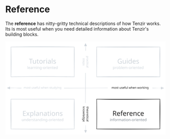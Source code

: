 # Reference

The **reference** has nitty-gritty technical descriptions of how Tenzir works. Its is most useful when you need detailed information about Tenzir's building blocks.

<!-- The SVG image -->

![Documentation structure](/reference.svg)

<!-- Clickable overlay areas -->

<!-- Tutorials (top-left) -->

[](/tutorials/)

<!-- Guides (top-right) -->

[](/guides/)

<!-- Explanations (bottom-left) -->

[](/explanations/)

<!-- Reference (bottom-right) -->